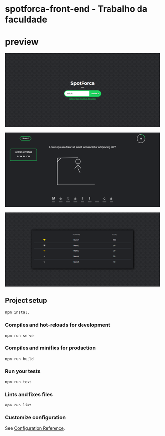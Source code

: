 # spotforca-front-end - Trabalho da faculdade

# preview

 ![alt text](https://github.com/AndersonJacondino/spotforca-front-end/blob/master/src/assets/printspot2.PNG)

 ![alt text](https://github.com/AndersonJacondino/spotforca-front-end/blob/master/src/assets/printspot1.PNG)

  ![alt text](https://github.com/AndersonJacondino/spotforca-front-end/blob/master/src/assets/printspot3.PNG)

## Project setup
```
npm install
```

### Compiles and hot-reloads for development
```
npm run serve
```

### Compiles and minifies for production
```
npm run build
```

### Run your tests
```
npm run test
```

### Lints and fixes files
```
npm run lint
```

### Customize configuration
See [Configuration Reference](https://cli.vuejs.org/config/).
